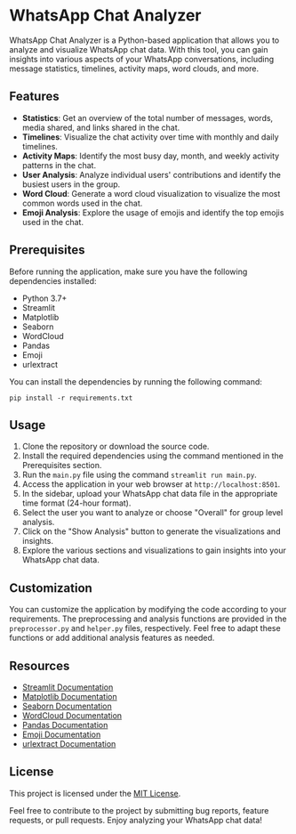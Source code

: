 
# WhatsApp Chat Analyzer

WhatsApp Chat Analyzer is a Python-based application that allows you to analyze and visualize WhatsApp chat data. With this tool, you can gain insights into various aspects of your WhatsApp conversations, including message statistics, timelines, activity maps, word clouds, and more.

## Features

- **Statistics**: Get an overview of the total number of messages, words, media shared, and links shared in the chat.
- **Timelines**: Visualize the chat activity over time with monthly and daily timelines.
- **Activity Maps**: Identify the most busy day, month, and weekly activity patterns in the chat.
- **User Analysis**: Analyze individual users' contributions and identify the busiest users in the group.
- **Word Cloud**: Generate a word cloud visualization to visualize the most common words used in the chat.
- **Emoji Analysis**: Explore the usage of emojis and identify the top emojis used in the chat.

## Prerequisites

Before running the application, make sure you have the following dependencies installed:

- Python 3.7+
- Streamlit
- Matplotlib
- Seaborn
- WordCloud
- Pandas
- Emoji
- urlextract

You can install the dependencies by running the following command:

```
pip install -r requirements.txt
```

## Usage

1. Clone the repository or download the source code.
2. Install the required dependencies using the command mentioned in the Prerequisites section.
3. Run the `main.py` file using the command `streamlit run main.py`.
4. Access the application in your web browser at `http://localhost:8501`.
5. In the sidebar, upload your WhatsApp chat data file in the appropriate time format (24-hour format).
6. Select the user you want to analyze or choose "Overall" for group level analysis.
7. Click on the "Show Analysis" button to generate the visualizations and insights.
8. Explore the various sections and visualizations to gain insights into your WhatsApp chat data.

## Customization

You can customize the application by modifying the code according to your requirements. The preprocessing and analysis functions are provided in the `preprocessor.py` and `helper.py` files, respectively. Feel free to adapt these functions or add additional analysis features as needed.

## Resources

- [Streamlit Documentation](https://docs.streamlit.io)
- [Matplotlib Documentation](https://matplotlib.org/stable/contents.html)
- [Seaborn Documentation](https://seaborn.pydata.org/)
- [WordCloud Documentation](https://amueller.github.io/word_cloud/)
- [Pandas Documentation](https://pandas.pydata.org/docs/)
- [Emoji Documentation](https://pypi.org/project/emoji/)
- [urlextract Documentation](https://pypi.org/project/urlextract/)

## License

This project is licensed under the [MIT License](LICENSE).

Feel free to contribute to the project by submitting bug reports, feature requests, or pull requests. Enjoy analyzing your WhatsApp chat data!
